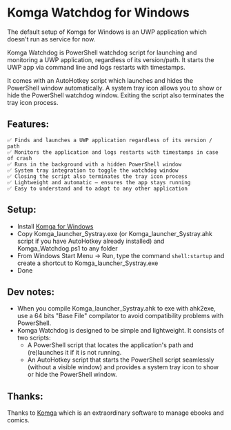 # Komga Watchdog for Windows

The default setup of Komga for Windows is an UWP application which doesn't run as service for now.

Komga Watchdog is PowerShell watchdog script for launching and monitoring a UWP application, regardless of its version/path. It starts the UWP app via command line and logs restarts with timestamps.

It comes with an AutoHotkey script which launches and hides the PowerShell window automatically. A system tray icon allows you to show or hide the PowerShell watchdog window. Exiting the script also terminates the tray icon process.

## Features:

    ✅ Finds and launches a UWP application regardless of its version / path
    ✅ Monitors the application and logs restarts with timestamps in case of crash
    ✅ Runs in the background with a hidden PowerShell window
    ✅ System tray integration to toggle the watchdog window
    ✅ Closing the script also terminates the tray icon process
    ✅ Lightweight and automatic – ensures the app stays running
    ✅ Easy to understand and to adapt to any other application


## Setup:

- Install [Komga for Windows](https://download.komga.org/)
- Copy Komga_launcher_Systray.exe (or Komga_launcher_Systray.ahk script if you have AutoHotkey already installed) and Komga_Watchdog.ps1 to any folder
- From Windows Start Menu -> Run, type the command `shell:startup` and create a shortcut to Komga_launcher_Systray.exe
- Done

## Dev notes:

- When you compile Komga_launcher_Systray.ahk to exe with ahk2exe, use a 64 bits "Base File" compilator to avoid compatibility problems with PowerShell.
- Komga Watchdog is designed to be simple and lightweight. It consists of two scripts:
   - A PowerShell script that locates the application's path and (re)launches it if it is not running.
   - An AutoHotkey script that starts the PowerShell script seamlessly (without a visible window) and provides a system tray icon to show or hide the PowerShell window.

## Thanks:

Thanks to [Komga](https://komga.org/) which is an extraordinary software to manage ebooks and comics.
